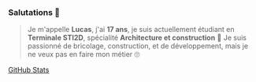 ### Salutations 👋

> Je m'appelle **Lucas**, j'ai **17 ans**, je suis actuellement étudiant en **Terminale STI2D**, spécialité **Architecture et construction** 🧐
Je suis passionné de bricolage, construction, et de développement, mais je ne veux pas en faire mon métier 🙄

[GitHub Stats](https://github-readme-stats.vercel.app/api?username=Octavia0509)

